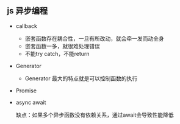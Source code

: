 ## js 异步编程

* callback

    * 嵌套函数存在耦合性，一旦有所改动，就会牵一发而动全身
    * 嵌套函数一多，就很难处理错误
    * 不能try catch，不能return

* Generator
    * Generator 最大的特点就是可以控制函数的执行

* Promise

* async await

    缺点：如果多个异步函数没有依赖关系，通过await会导致性能降低